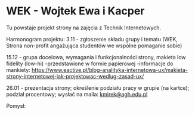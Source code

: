 # WEK - Wojtek Ewa i Kacper
Tu powstaje projekt strony na zajęcia z Technik Internetowych.

Harmonogram projektu:
3.11 - zgłoszenie składu grupy i tematu (WEK, Strona non-profit angażująca studentów we wspólne pomaganie sobie)

15.12 - grupa docelowa, wymagania i funkcjonalności strony, makieta low fidelity (low-hi)
-przedstawione w formie papierowej
-informacje do mankiety:
https://www.eactive.pl/blog-analityka-internetowa-ux/makieta-strony-internetowej-jak-projektowac-wedlug-zasad-ux/

26.01 - prezentacja strony; określenie podziału pracy w grupie (na kartce); podział procentowy; wysłać na maila: kmirek@agh.edu.pl

Pomysł:



